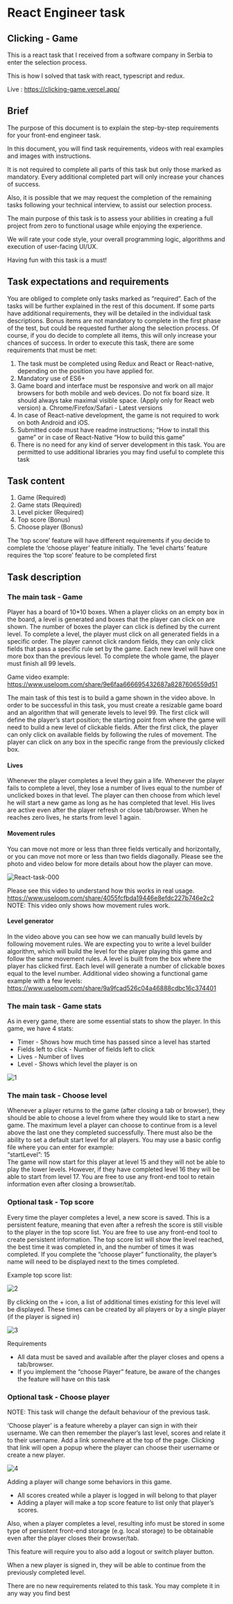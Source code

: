# React Engineer task 

## Clicking - Game 

This is a react task that I received from a software company in Serbia to enter the selection process. 

This is how I solved that task with react, typescript and redux.


Live : https://clicking-game.vercel.app/

## Brief
The purpose of this document is to explain the step-by-step requirements for your
front-end engineer task.

In this document, you will find task requirements, videos with real examples and images
with instructions.

It is not required to complete all parts of this task but only those marked as mandatory.
Every additional completed part will only increase your chances of success.

Also, it is possible that we may request the completion of the remaining tasks following
your technical interview, to assist our selection process.

The main purpose of this task is to assess your abilities in creating a full project from zero
to functional usage while enjoying the experience.

We will rate your code style, your overall programming logic, algorithms and execution of
user-facing UI/UX.

Having fun with this task is a must!

## Task expectations and requirements

You are obliged to complete only tasks marked as “required”. Each of the tasks will be
further explained in the rest of this document. If some parts have additional
requirements, they will be detailed in the individual task descriptions.
Bonus items are not mandatory to complete in the first phase of the test, but could be
requested further along the selection process. Of course, if you do decide to complete
all items, this will only increase your chances of success.
In order to execute this task, there are some requirements that must be met:
1. The task must be completed using Redux and React or React-native, depending
on the position you have applied for.
2. Mandatory use of ES6+
3. Game board and interface must be responsive and work on all major browsers for
both mobile and web devices. Do not fix board size. It should always take maximal
visible space. (Apply only for React web version)
a. Chrome/Firefox/Safari - Latest versions
4. In case of React-native development, the game is not required to work on both
Android and iOS.
5. Submitted code must have readme instructions; “How to install this game” or in
case of React-Native “How to build this game”
6. There is no need for any kind of server development in this task.
You are permitted to use additional libraries you may find useful to complete this task

## Task content
1. Game (Required)
2. Game stats (Required)
3. Level picker (Required)
4. Top score (Bonus)
5. Choose player (Bonus)

The ‘top score’ feature will have different requirements if you decide to complete the
‘choose player’ feature initially.
The ‘level charts’ feature requires the ‘top score’ feature to be completed first

## Task description

### The main task - Game

Player has a board of 10*10 boxes. When a player clicks on an empty box in the board, a level is generated and boxes that the player can click on are shown. The number of
boxes the player can click is defined by the current level. To complete a level, the player
must click on all generated fields in a specific order. The player cannot click random
fields, they can only click fields that pass a specific rule set by the game.
Each new level will have one more box than the previous level.
To complete the whole game, the player must finish all 99 levels.

Game video example: https://www.useloom.com/share/9e6faa666695432687a8287606559d51 

The main task of this test is to build a game shown in the video above.
In order to be successful in this task, you must create a resizable game board and an
algorithm that will generate levels to level 99.
The first click will define the player’s start position; the starting point from where the
game will need to build a new level of clickable fields.
After the first click, the player can only click on available fields by following the rules of
movement. The player can click on any box in the specific range from the previously
clicked box.

#### Lives
Whenever the player completes a level they gain a life.
Whenever the player fails to complete a level, they lose a number of lives equal to the
number of unclicked boxes in that level.
The player can then choose from which level he will start a new game as long as he has
completed that level.
His lives are active even after the player refresh or close tab/browser.
When he reaches zero lives, he starts from level 1 again.

#### Movement rules
You can move not more or less than three fields vertically and horizontally, or you can
move not more or less than two fields diagonally.
Please see the photo and video below for more details about how the player can move.

![React-task-000](https://user-images.githubusercontent.com/76923419/153729802-7ebf59fa-6c4d-435f-b91e-ff8863c284a1.png)

Please see this video to understand how this works in real usage.\
https://www.useloom.com/share/4055fcfbda19446e8efdc227b746e2c2 \
NOTE: This video only shows how movement rules work.

#### Level generator
In the video above you can see how we can manually build levels by following movement
rules.
We are expecting you to write a level builder algorithm, which will build the level for the
player playing this game and follow the same movement rules.
A level is built from the box where the player has clicked first.
Each level will generate a number of clickable boxes equal to the level number.
Additional video showing a functional game example with a few levels:
https://www.useloom.com/share/9a9fcad526c04a46888cdbc16c374401

### The main task - Game stats
As in every game, there are some essential stats to show the player.
In this game, we have 4 stats:

- Timer - Shows how much time has passed since a level has started
- Fields left to click - Number of fields left to click
- Lives - Number of lives
- Level - Shows which level the player is on

![1](https://user-images.githubusercontent.com/76923419/153729996-23bba5a1-1f3b-404e-863a-0190547e93c0.jpg)


### The main task - Choose level
Whenever a player returns to the game (after closing a tab or browser), they should be
able to choose a level from where they would like to start a new game.
The maximum level a player can choose to continue from is a level above the last one
they completed successfully.
There must also be the ability to set a default start level for all players. You may use a
basic config file where you can enter for example:\
“startLevel”: 15\
The game will now start for this player at level 15 and they will not be able to play the
lower levels. However, if they have completed level 16 they will be able to start from level
17.
You are free to use any front-end tool to retain information even after closing a
browser/tab.

### Optional task - Top score
Every time the player completes a level, a new score is saved.
This is a persistent feature, meaning that even after a refresh the score is still visible to
the player in the top score list.
You are free to use any front-end tool to create persistent information.
The top score list will show the level reached, the best time it was completed in, and the
number of times it was completed.
If you complete the “choose player” functionality, the player’s name will need to be
displayed next to the times completed.

Example top score list:

![2](https://user-images.githubusercontent.com/76923419/153730050-f21cfbbd-d0ad-4893-8e63-3ec9d048d98d.png)

By clicking on the + icon, a list of additional times existing for this level will be displayed.
These times can be created by all players or by a single player (if the player is signed in)

![3](https://user-images.githubusercontent.com/76923419/153730060-7c825fab-87b6-4b49-967a-9908663e0880.png)

Requirements

- All data must be saved and available after the player closes and opens a
tab/browser.
- If you implement the “choose Player” feature, be aware of the changes the feature
will have on this task

### Optional task - Choose player

NOTE: This task will change the default behaviour of the previous task.

‘Choose player’ is a feature whereby a player can sign in with their username. We can
then remember the player’s last level, scores and relate it to their username.
Add a link somewhere at the top of the page. Clicking that link will open a popup where
the player can choose their username or create a new player.

![4](https://user-images.githubusercontent.com/76923419/153730089-537ed8e2-6907-464a-8cb1-9b3987f8f9db.png)

Adding a player will change some behaviors in this game.
- All scores created while a player is logged in will belong to that player
- Adding a player will make a top score feature to list only that player’s scores.

Also, when a player completes a level, resulting info must be stored in some type of
persistent front-end storage (e.g. local storage) to be obtainable even after the player
closes their browser/tab.

This feature will require you to also add a logout or switch player button.

When a new player is signed in, they will be able to continue from the previously
completed level.

There are no new requirements related to this task. You may complete it in any way
you find best
